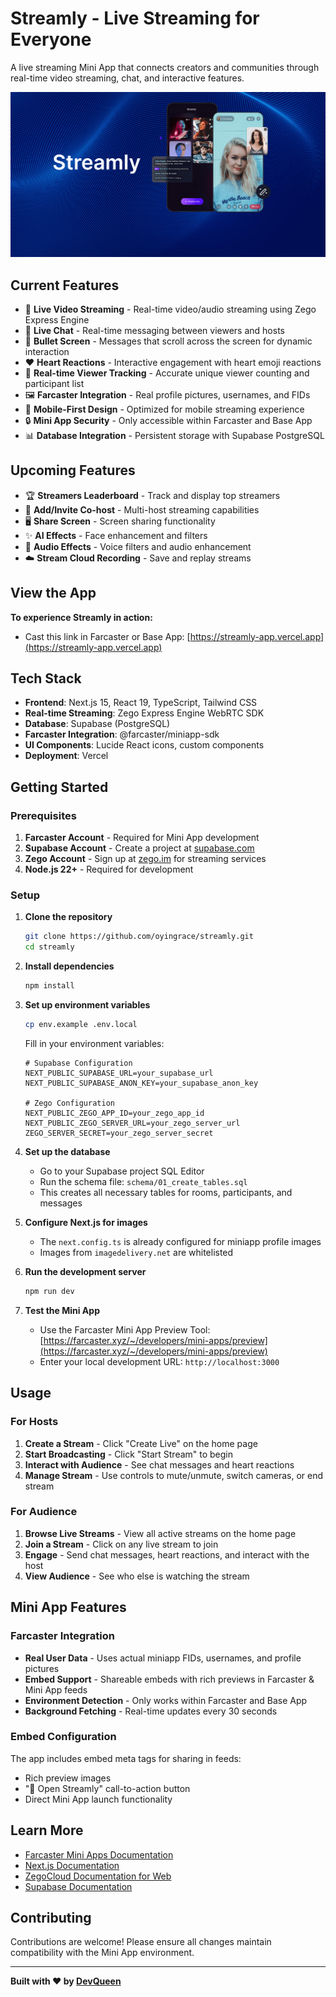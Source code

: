 # Streamly - Live Streaming for Everyone

A live streaming Mini App that connects creators and communities through real-time video streaming, chat, and interactive features.

![Streamly Hero](public/hero.png)

## Current Features

- 🎥 **Live Video Streaming** - Real-time video/audio streaming using Zego Express Engine
- 💬 **Live Chat** - Real-time messaging between viewers and hosts 
- 🎯 **Bullet Screen** - Messages that scroll across the screen for dynamic interaction
- ❤️ **Heart Reactions** - Interactive engagement with heart emoji reactions
- 👥 **Real-time Viewer Tracking** - Accurate unique viewer counting and participant list
- 🖼️ **Farcaster Integration** - Real profile pictures, usernames, and FIDs
- 📱 **Mobile-First Design** - Optimized for mobile streaming experience
- 🔒 **Mini App Security** - Only accessible within Farcaster and Base App
- 📊 **Database Integration** - Persistent storage with Supabase PostgreSQL

## Upcoming Features

- 🏆 **Streamers Leaderboard** - Track and display top streamers
- 👥 **Add/Invite Co-host** - Multi-host streaming capabilities
- 🖥️ **Share Screen** - Screen sharing functionality
- ✨ **AI Effects** - Face enhancement and filters
- 🎵 **Audio Effects** - Voice filters and audio enhancement
- ☁️ **Stream Cloud Recording** - Save and replay streams

## View the App

**To experience Streamly in action:**
- Cast this link in Farcaster or Base App: [https://streamly-app.vercel.app](https://streamly-app.vercel.app)


## Tech Stack

- **Frontend**: Next.js 15, React 19, TypeScript, Tailwind CSS
- **Real-time Streaming**: Zego Express Engine WebRTC SDK
- **Database**: Supabase (PostgreSQL)
- **Farcaster Integration**: @farcaster/miniapp-sdk
- **UI Components**: Lucide React icons, custom components
- **Deployment**: Vercel

## Getting Started

### Prerequisites

1. **Farcaster Account** - Required for Mini App development
2. **Supabase Account** - Create a project at [supabase.com](https://supabase.com)
3. **Zego Account** - Sign up at [zego.im](https://zegocloud.com) for streaming services
4. **Node.js 22+** - Required for development

### Setup

1. **Clone the repository**
   ```bash
   git clone https://github.com/oyingrace/streamly.git
   cd streamly
   ```

2. **Install dependencies**
   ```bash
   npm install
   ```

3. **Set up environment variables**
   ```bash
   cp env.example .env.local
   ```
   
   Fill in your environment variables:
   ```env
   # Supabase Configuration
   NEXT_PUBLIC_SUPABASE_URL=your_supabase_url
   NEXT_PUBLIC_SUPABASE_ANON_KEY=your_supabase_anon_key
   
   # Zego Configuration
   NEXT_PUBLIC_ZEGO_APP_ID=your_zego_app_id
   NEXT_PUBLIC_ZEGO_SERVER_URL=your_zego_server_url
   ZEGO_SERVER_SECRET=your_zego_server_secret
   ```

4. **Set up the database**
   - Go to your Supabase project SQL Editor
   - Run the schema file: `schema/01_create_tables.sql`
   - This creates all necessary tables for rooms, participants, and messages

5. **Configure Next.js for images**
   - The `next.config.ts` is already configured for miniapp profile images
   - Images from `imagedelivery.net` are whitelisted

6. **Run the development server**
   ```bash
   npm run dev
   ```

7. **Test the Mini App**
   - Use the Farcaster Mini App Preview Tool: [https://farcaster.xyz/~/developers/mini-apps/preview](https://farcaster.xyz/~/developers/mini-apps/preview)
   - Enter your local development URL: `http://localhost:3000`

## Usage

### For Hosts
1. **Create a Stream** - Click "Create Live" on the home page
2. **Start Broadcasting** - Click "Start Stream" to begin
3. **Interact with Audience** - See chat messages and heart reactions
4. **Manage Stream** - Use controls to mute/unmute, switch cameras, or end stream

### For Audience
1. **Browse Live Streams** - View all active streams on the home page
2. **Join a Stream** - Click on any live stream to join
3. **Engage** - Send chat messages, heart reactions, and interact with the host
4. **View Audience** - See who else is watching the stream


## Mini App Features

### Farcaster Integration
- **Real User Data** - Uses actual miniapp FIDs, usernames, and profile pictures
- **Embed Support** - Shareable embeds with rich previews in Farcaster & Mini App feeds
- **Environment Detection** - Only works within Farcaster and Base App
- **Background Fetching** - Real-time updates every 30 seconds

### Embed Configuration
The app includes embed meta tags for sharing in feeds:
- Rich preview images
- "🎥 Open Streamly" call-to-action button
- Direct Mini App launch functionality

## Learn More

- [Farcaster Mini Apps Documentation](https://docs.farcaster.xyz/developers/mini-apps)
- [Next.js Documentation](https://nextjs.org/docs)
- [ZegoCloud Documentation for Web](https://www.zegocloud.com/docs/live-streaming/overview?platform=web&language=javascript)
- [Supabase Documentation](https://supabase.com/docs)

## Contributing

Contributions are welcome! Please ensure all changes maintain compatibility with the Mini App environment.

---

**Built with ❤️ by [DevQueen](x.com/devqueen_)**
